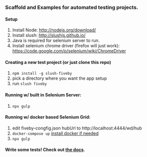 ### Scaffold and Examples for automated testing projects.

#### Setup

1. Install Node: http://nodejs.org/download/
2. Install slush: http://slushjs.github.io/
3. Java is required for selenium server to run. 
4. Install selenium chrome driver (firefox will just work):
    https://code.google.com/p/selenium/wiki/ChromeDriver

#### Creating a new test project (or just clone this repo)

1. `npm install -g slush-fiveby`
2. pick a directory where you want the app setup
3. run `slush fiveby`

#### Running w/ built in Selenium Server:

1. `npx gulp`

#### Running w/ docker based Selenium Grid:

1. edit fiveby-congfig.json hubUrl to http://localhost:4444/wd/hub
2. `docker-compose up` [install docker if needed](https://docs.docker.com/install/)
3. `npx gulp`

#### Write some tests! Check out [the docs](https://github.com/dowjones/fiveby/tree/master/docs).
